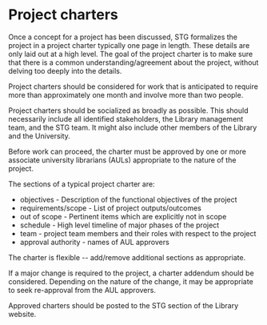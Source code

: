 Project charters
============

Once a concept for a project has been discussed, STG formalizes the project in a project charter typically one page in length.  These details are only laid out at a high level.  The goal of the project charter is to make sure that there is a common understanding/agreement about the project, without delving too deeply into the details.

Project charters should be considered for work that is anticipated to require more than approximately one month and involve more than two people.

Project charters should be socialized as broadly as possible.  This should necessarily include all identified stakeholders, the Library management team, and the STG team.  It might also include other members of the Library and the University.

Before work can proceed, the charter must be approved by one or more associate university librarians (AULs) appropriate to the nature of the project.

The sections of a typical project charter are:

* objectives - Description of the functional objectives of the project
* requirements/scope - List of project outputs/outcomes
* out of scope - Pertinent items which are explicitly not in scope
* schedule - High level timeline of major phases of the project
* team - project team members and their roles with respect to the project
* approval authority - names of AUL approvers

The charter is flexible -- add/remove additional sections as appropriate.

If a major change is required to the project, a charter addendum should be considered.  Depending on the nature of the change, it may be appropriate to seek re-approval from the AUL approvers.

Approved charters should be posted to the STG section of the Library website.
